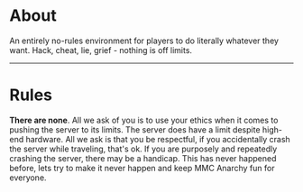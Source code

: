# About
An entirely no-rules environment for players to do literally whatever they want. Hack, cheat, lie, grief - nothing is off limits.

---
# Rules
**There are none**. All we ask of you is to use your ethics when it comes to pushing the server to its limits. The server does have a limit despite high-end hardware. All we ask is that you be respectful, if you accidentally crash the server while traveling, that's ok. If you are purposely and repeatedly crashing the server, there may be a handicap. This has never happened before, lets try to make it never happen and keep MMC Anarchy fun for everyone.
